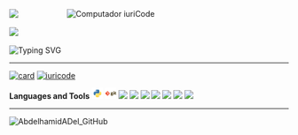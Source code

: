 <img src="https://raw.githubusercontent.com/MicaelliMedeiros/micaellimedeiros/master/image/computer-illustration.png" min-width="400px" max-width="400px" width="400px" align="right" alt="Computador iuriCode">

<img src="https://img.shields.io/static/v1?label=Overview&message=Abdelhamid&color=A760FF&style=for-the-badge&logo=GitHub">

![](https://komarev.com/ghpvc/?username=AbdelhamidADel&color=blueviolet)  

![Typing SVG](https://readme-typing-svg.herokuapp.com?font=Architects+Daughter&color=2C3E50&size=30&lines=Hey!+It's+Abdelhamid;I'm+a+Data+Scientist...;Looking+to+Collaborate+or;Work+On+DS+Projects)

--------------------------------------------------
[![card](https://github-readme-stats.vercel.app/api?username=AbdelhamidADel&theme=default)](https://github.com/iuricode/)
[![iuricode](https://github-readme-stats.vercel.app/api/top-langs/?username=AbdelhamidADel&hide=html&layout=compact&theme=default)](https://github.com/iuricode/)

**Languages and Tools**
<code><img height="20" src="https://raw.githubusercontent.com/github/explore/80688e429a7d4ef2fca1e82350fe8e3517d3494d/topics/python/python.png"></code>
<code><img height="20" src="https://raw.githubusercontent.com/github/explore/80688e429a7d4ef2fca1e82350fe8e3517d3494d/topics/git/git.png"></code>
<code><img height="20" src="https://github.com/microsoft/PowerBI-Icons/blob/main/PNG/Power-BI.png"></code>
<code><img height="20" src="https://upload.wikimedia.org/wikipedia/commons/3/38/Jupyter_logo.svg"></code>
<code><img height="20" src="https://icon-library.com/images/terminal-icon-png/terminal-icon-png-0.jpg"></code>
<code><img height="20" src="https://img.icons8.com/color/344/visual-studio-code-2019.png"></code>
<code><img height="20" src="https://img.icons8.com/color/344/microsoft-excel-2019--v1.png"></code>
<code><img height="20" src="https://encrypted-tbn0.gstatic.com/images?q=tbn:ANd9GcQ8lKxY08kSiKtFzvscOFI2HhjPq8YfsSY9exxmCZ379jTrcXk&s"></code>
<code><img height="20" src="https://cdn-icons-png.flaticon.com/512/288/288882.png"></code>


--------------------------------------------------
![AbdelhamidADel_GitHub](https://user-images.githubusercontent.com/104658866/172026743-ace9d8a5-c83d-4e50-88c7-2ddf213788ab.png)

